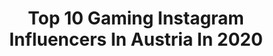 ---
title: Top 10 Gaming Instagram Influencers In Austria In 2020
description: >-
  Find top gaming Instagram influencers in Austria in 2020. Most popular hashtags: #gaming #austria #playstation #vienna.
platform: Instagram
profiles:
  - username: "kandygames"
    fullname: >-
      kandygames
    location: "Austria"
    followers: 7068
    engagement: 1185
    commentsToLikes: 0.041403
    id: ck5q4ra8dpzmw0i11ozj73xz0
    verified: false
    hashtags: "#gaming, #playstation4, #daysgone, #ps4controller"
  - username: "bella__banane"
    fullname: >-
      BELLA 🍌 austrian gamer
    location: "Austria"
    followers: 11546
    engagement: 1450
    commentsToLikes: 0.086933
    id: ck138oc92h7nm0i190vbc2idg
    verified: false
    hashtags: "#hideokojima, #ps4, #playstationmerchmonday, #psfsmilie"
  - username: "faelablanche"
    fullname: >-
      Fae T.
    location: "Austria"
    followers: 16205
    engagement: 527
    commentsToLikes: 0.025680
    id: ck135ckb60stg0i19nkiahlq3
    verified: false
    hashtags: "#deity, #contentcreato, #sevendeadlysins, #brunette"
  - username: "andrescytorres7"
    fullname: >-
      Andrés Torres 🇪🇸
    location: "Austria"
    followers: 12664
    engagement: 536
    commentsToLikes: 0.068641
    id: ck6ud4thmj5au0j71dcb8d9ut
    verified: false
    hashtags: "#pulisic, #premierleague, #davidluiz, #werbung"
  - username: "buttiofficial"
    fullname: >-
      BUTTI
    location: "Austria"
    followers: 8209
    engagement: 1964
    commentsToLikes: 0.036388
    id: ck6tuxsakj17z0j71fdtmyrju
    verified: false
    hashtags: "#nintendoswitch, #retro, #lossantos, #nieder"
  - username: "aronjaart"
    fullname: >-
      ᗩ ᖇ O ᑎ ᒍ ᗩ - ᗩ ᖇ T
    location: "Austria"
    followers: 28229
    engagement: 582
    commentsToLikes: 0.018765
    id: ck0w2lodhozp50i19b3u36oqc
    verified: false
    hashtags: "#young, #instadaily, #scenery, #dragon"
  - username: "realdeethane"
    fullname: >-
      Damien Dante
    location: "Austria"
    followers: 33681
    engagement: 651
    commentsToLikes: 0.007595
    id: ck5zmejytmf970i140gjwslbt
    verified: false
    hashtags: "#spring, #games, #laptop, #beautuful"
  - username: "janedelmueller"
    fullname: >-
      Jan Edelmüller
    location: "Austria"
    followers: 7028
    engagement: 767
    commentsToLikes: 0.017903
    id: ck8wgejv0h7c50j78k1ax1o6h
    verified: false
    hashtags: "#warteab, #hanteln, #filmer, #cardtrick"
---
